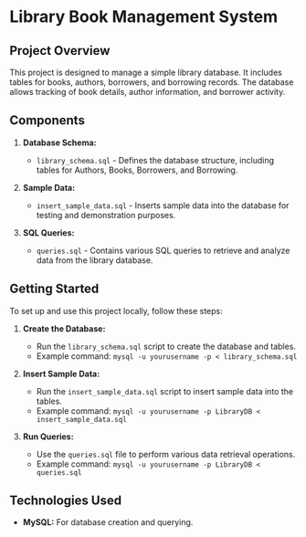 
# Library Book Management System

## Project Overview

This project is designed to manage a simple library database. It includes tables for books, authors, borrowers, and borrowing records. The database allows tracking of book details, author information, and borrower activity.

## Components

1. **Database Schema:**
   - `library_schema.sql` - Defines the database structure, including tables for Authors, Books, Borrowers, and Borrowing.

2. **Sample Data:**
   - `insert_sample_data.sql` - Inserts sample data into the database for testing and demonstration purposes.

3. **SQL Queries:**
   - `queries.sql` - Contains various SQL queries to retrieve and analyze data from the library database.

## Getting Started

To set up and use this project locally, follow these steps:

1. **Create the Database:**
   - Run the `library_schema.sql` script to create the database and tables.
   - Example command: `mysql -u yourusername -p < library_schema.sql`

2. **Insert Sample Data:**
   - Run the `insert_sample_data.sql` script to insert sample data into the tables.
   - Example command: `mysql -u yourusername -p LibraryDB < insert_sample_data.sql`

3. **Run Queries:**
   - Use the `queries.sql` file to perform various data retrieval operations.
   - Example command: `mysql -u yourusername -p LibraryDB < queries.sql`

## Technologies Used

- **MySQL:** For database creation and querying.

